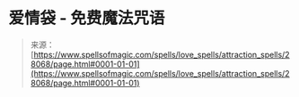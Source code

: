 <!--yml

类别：未分类

日期：2024年06月12日 19:17:39

-->

# 爱情袋 - 免费魔法咒语

> 来源：[https://www.spellsofmagic.com/spells/love_spells/attraction_spells/28068/page.html#0001-01-01](https://www.spellsofmagic.com/spells/love_spells/attraction_spells/28068/page.html#0001-01-01)
